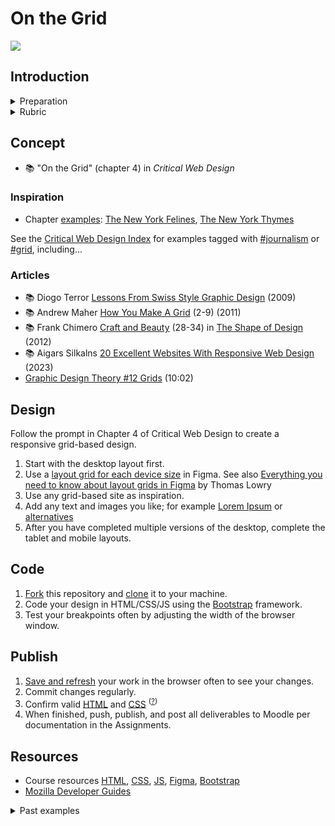 
# On the Grid 

<img src="assets/img/4.0-responsive-breakpoints-color-clear.png"> 
<small></small>   





## Introduction



<!-- 
<details>
<summary>Learning Objectives</summary>

Students who complete this assignment will be able to:

- Compare [Dunne and Raby's A/B columns](assets/img/dunn-raby-a-b.png) e.g. critical design vs. commercial design
- Identify aspects of an organization's brand and identity including logo, wordmark, and logo lockup.
- Design a web page in Figma
- Demonstrate how to use @font-face and online type services like Google Fonts to style text in a web page.
- Implement a click event listener in Javascript.

</details> -->


<details>
<summary>Preparation</summary>

Complete the following to prepare for this assignment: 

- Chapter 4 of Critical Web Design
- Course content listed on the schedule

</details>


<details>
<summary>Rubric</summary>
See Moodle.
</details>






## Concept

- 📚 "On the Grid" (chapter 4) in *Critical Web Design*



### Inspiration

- Chapter [examples](https://omundy.github.io/critical-web-design-book/#chapter-4-on-the-grid): 
[The New York Felines](https://omundy.github.io/critical-web-design-book/04-on-the-grid/examples/the-new-york-felines/), 
[The New York Thymes](https://omundy.github.io/critical-web-design-book/04-on-the-grid/examples/the-new-york-thymes/)

See the [Critical Web Design Index](https://omundy.github.io/critical-web-design-index/) for examples tagged with [#journalism](https://omundy.github.io/critical-web-design-index#journalism) or [#grid](https://omundy.github.io/critical-web-design-index#grid), including...



### Articles

- 📚 Diogo Terror [Lessons From Swiss Style Graphic Design](http://www.smashingmagazine.com/2009/07/17/lessons-from-swiss-style-graphic-design/) (2009) 
- 📚 Andrew Maher [How You Make A Grid](https://kupdf.net/download/grid-design-for-graphic-designers-by-andrew-maher_58f4a3f0dc0d60a14ada97de_pdf) (2-9) (2011)
- 📚 Frank Chimero [Craft and Beauty](https://shapeofdesignbook.com/chapters/02-craft-and-beauty/) (28-34) in [The Shape of Design](https://shapeofdesignbook.com/) (2012)
- 📚 Aigars Silkalns [20 Excellent Websites With Responsive Web Design](https://colorlib.com/wp/responsive-web-design/) (2023)
- [Graphic Design Theory #12 Grids](https://www.youtube.com/watch?v=Q9efIv7ix1Y) (10:02)



## Design

Follow the prompt in Chapter 4 of Critical Web Design to create a responsive grid-based design. 

1. Start with the desktop layout first. 
1. Use a [layout grid for each device size](https://help.figma.com/hc/en-us/articles/360040450513-Create-layout-grids-with-grids-columns-and-rows) in Figma. See also [Everything you need to know about layout grids in Figma](https://www.figma.com/best-practices/everything-you-need-to-know-about-layout-grids/) by Thomas Lowry
1. Use any grid-based site as inspiration. 
1. Add any text and images you like; for example [Lorem Ipsum](https://loremipsum.io/) or [alternatives](https://www.justinmind.com/blog/awesome-lorem-ipsum-alternatives/)
1. After you have completed multiple versions of the desktop, complete the tablet and mobile layouts. 


## Code

1. [Fork](https://docs.github.com/en/get-started/quickstart/fork-a-repo#forking-a-repository) this repository and [clone](https://docs.github.com/en/get-started/quickstart/fork-a-repo#cloning-your-forked-repository) it to your machine.
1. Code your design in HTML/CSS/JS using the [Bootstrap](https://getbootstrap.com) framework. 
1. Test your breakpoints often by adjusting the width of the browser window.



## Publish

1. [Save and refresh](https://github.com/omundy/learn-computing/blob/main/topics/keyboard-shortcuts.md#web-development-edit-save-refresh-loop) your work in the browser often to see your changes.
1. Commit changes regularly.
1. Confirm valid [HTML](https://validator.w3.org/) and [CSS](https://jigsaw.w3.org/css-validator/) <sup>([?](https://github.com/omundy/dig245-critical-web-design/blob/main/topics/html-css/css.md#css-validation))</sup>
1. When finished, push, publish, and post all deliverables to Moodle per documentation in the Assignments.


## Resources

- Course resources [HTML](https://github.com/omundy/dig245-critical-web-design/blob/main/topics/html-css/html.md), [CSS](https://github.com/omundy/dig245-critical-web-design/blob/main/topics/html-css/css.md), [JS](https://github.com/omundy/dig245-critical-web-design/blob/main/topics/javascript/javascript.md), [Figma](https://github.com/omundy/dig245-critical-web-design#figma), [Bootstrap](https://github.com/omundy/dig245-critical-web-design#bootstrap)
- [Mozilla Developer Guides](https://developer.mozilla.org/en-US/docs/Web/Guide)





<details>
<summary>Past examples</summary>
  
- 2023
    - [Yumna](https://yuahmed.github.io/dig245-on-the-grid/) ([Figma](https://www.figma.com/file/V1CBLp0pZKuzSzGPA8lqq9/On-The-Grid?type=design&node-id=0-1&mode=design))
    - [Riana](https://rianadoctor.github.io/dig245-on-the-grid/)
    - [Dave](https://davidmhilton.github.io/dig245-on-the-grid/) ([Figma](https://www.figma.com/file/554tUw2t22TTVia7XsvjiP/On-the-grid?type=design&node-id=0-1&mode=design))
    - [Will](https://wcox2.github.io/dig245-on-the-grid/) 
    - [Patrick](https://patrick-leary.github.io/dig245-on-the-grid/)
    - [Meredith](https://merhaines.github.io/)

</details>